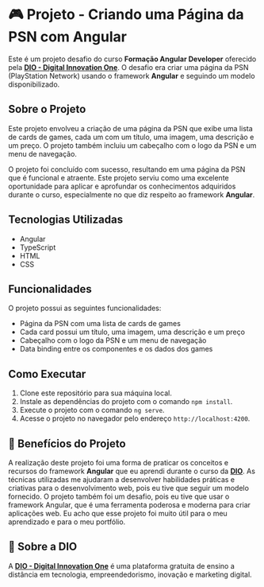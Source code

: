 # 🎮 Projeto - Criando uma Página da PSN com Angular

Este é um projeto desafio do curso **Formação Angular Developer** oferecido pela **[DIO - Digital Innovation One](https://www.dio.me)**. O desafio era criar uma página da PSN (PlayStation Network) usando o framework **Angular** e seguindo um modelo disponibilizado.

## Sobre o Projeto

Este projeto envolveu a criação de uma página da PSN que exibe uma lista de cards de games, cada um com um título, uma imagem, uma descrição e um preço. O projeto também incluiu um cabeçalho com o logo da PSN e um menu de navegação.

O projeto foi concluído com sucesso, resultando em uma página da PSN que é funcional e atraente. Este projeto serviu como uma excelente oportunidade para aplicar e aprofundar os conhecimentos adquiridos durante o curso, especialmente no que diz respeito ao framework **Angular**.

## Tecnologias Utilizadas

- Angular
- TypeScript
- HTML
- CSS

## Funcionalidades

O projeto possui as seguintes funcionalidades:

- Página da PSN com uma lista de cards de games
- Cada card possui um título, uma imagem, uma descrição e um preço
- Cabeçalho com o logo da PSN e um menu de navegação
- Data binding entre os componentes e os dados dos games

## Como Executar

1. Clone este repositório para sua máquina local.
2. Instale as dependências do projeto com o comando `npm install`.
3. Execute o projeto com o comando `ng serve`.
4. Acesse o projeto no navegador pelo endereço `http://localhost:4200`.

## 🎁 Benefícios do Projeto

A realização deste projeto foi uma forma de praticar os conceitos e recursos do framework **Angular** que eu aprendi durante o curso da **[DIO](https://www.dio.me)**. As técnicas utilizadas me ajudaram a desenvolver habilidades práticas e criativas para o desenvolvimento web, pois eu tive que seguir um modelo fornecido. O projeto também foi um desafio, pois eu tive que usar o framework Angular, que é uma ferramenta poderosa e moderna para criar aplicações web. Eu acho que esse projeto foi muito útil para o meu aprendizado e para o meu portfólio.

## 🚀 Sobre a DIO

A **[DIO - Digital Innovation One](https://www.dio.me)** é uma plataforma gratuita de ensino a distância em tecnologia, empreendedorismo, inovação e marketing digital.
